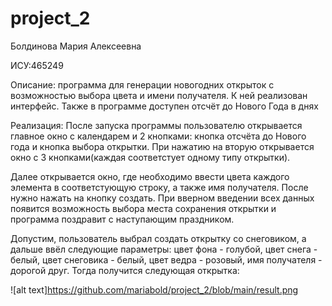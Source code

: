 # project_2
Болдинова Мария Алексеевна

ИСУ:465249

Описание: программа для генерации новогодних открыток с возможностью выбора цвета и имени получателя. К ней реализован интерфейс. Также в программе доступен отсчёт до Нового Года в днях

Реализация: После запуска программы пользователю открывается главное окно с календарем и 2 кнопками: кнопка отсчёта до Нового года и кнопка выбора открытки. При нажатию на вторую открывается окно с 3 кнопками(каждая соответстует одному типу открытки). 

Далее открывается окно, где необходимо ввести цвета каждого элемента в соответстующую строку, а также имя получателя. После нужно нажать на кнопку создать. При вверном введении всех данных появится возможность выбора места сохранения открытки и программа поздравит с наступающим праздником.

Допустим, пользователь выбрал создать открытку со снеговиком, а дальше ввёл следующие параметры: цвет фона - голубой, цвет снега - белый, цвет снеговика - белый, цвет ведра - розовый, имя получателя - дорогой друг. Тогда получится следующая открытка:

![alt text]https://github.com/mariabold/project_2/blob/main/result.png
